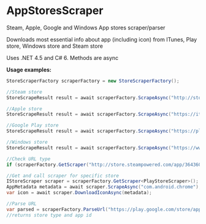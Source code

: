 # AppStoresScraper
Steam, Apple, Google and Windows App stores scraper/parser

Downloads most essential info about app (including icon) from ITunes, Play store, Windows store and Steam store

Uses .NET 4.5 and C# 6. Methods are async

**Usage examples:**
```csharp
StoreScraperFactory scraperFactory = new StoreScraperFactory();

//Steam store
StoreScrapeResult result = await scraperFactory.ScrapeAsync("http://store.steampowered.com/app/231430/", true);

//Apple store
StoreScrapeResult result = await scraperFactory.ScrapeAsync("https://itunes.apple.com/us/app/logic-pro-x/id634148309?mt=12", true);

//Google Play store
StoreScrapeResult result = await scraperFactory.ScrapeAsync("https://play.google.com/store/apps/details?id=com.google.android.talk", true);

//Windows store
StoreScrapeResult result = await scraperFactory.ScrapeAsync("https://www.microsoft.com/en-us/store/apps/circle-rush/9nblggh0cdmf", true);

//Check URL type
if (scraperFactory.GetScraper("http://store.steampowered.com/app/364360") is SteamStoreScraper) { }

//Get and call scraper for specific store
IStoreScraper scraper = scraperFactory.GetScraper<PlayStoreScraper>();
AppMetadata metadata = await scraper.ScrapeAsync("com.android.chrome");
var icon = await scraper.DownloadIconAsync(metadata);

//Parse URL
var parsed = scraperFactory.ParseUrl("https://play.google.com/store/apps/details?id=com.android.chrome");
//returns store type and app id